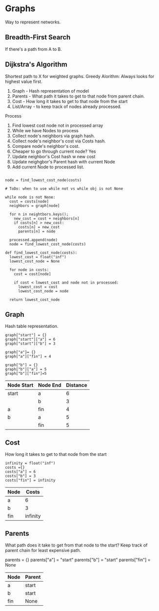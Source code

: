 # Graphs
Way to represent networks.

## Breadth-First Search
If there's a path from A to B. 

## Dijkstra's Algorithm
Shortest path to X for weighted graphs.
Greedy Alorithm: Always looks for highest value first.

1. Graph - Hash representation of model
2. Parents - What path it takes to get to that node from parent chain.
3. Cost - How long it takes to get to that node from the start
4. List/Array - to keep track of nodes already processed.

Process

1. Find lowest cost node not in processed array
2. While we have Nodes to process
3. Collect node's neighbors via graph hash. 
4. Collect node's neighbor's cost via Costs hash. 
5. Compare node's neighbor's cost. 
6. Cheaper to go through current node? Yes
  1. Update neighbor's Cost hash w new cost
  2. Update neighgbor's Parent hash with current Node
7. Add current Node to processed list.


```

node = find_lowest_cost_node(costs)

# ToDo: when to use while not vs while obj is not None

while node is not None:
  cost = costs[node]
  neighbors = graph[node]
  
  for n in neightbors.keys();
    new_cost = cost + neighbors[n]
    if costs[n] > new_cost:
      costs[n] = new_cost
      parents[n] = node
  
  processed.append(node)
  node = find_lowest_cost_node(costs)
    
def find_lowest_cost_node(costs):
  lowest_cost = float("inf")
  lowest_cost_node = None
  
  for node in costs:
    cost = cost[node]
  
    if cost < lowest_cost and node not in processed:
      lowest_cost = cost
      lowest_cost_node = node
  
  return lowest_cost_node
```

## Graph
Hash table representation.

```
graph["start"] = {}
graph["start"]["a"] = 6
graph["start"]["b"] = 3

graph["a"]= {}
graph["a"]["fin"] = 4

graph["b"] = {}
graph["b"]["a"] = 5
graph["b"]["fin"]=5
```

|Node Start|Node End|Distance|
|---|---|---|
|start|a|6|
| |b|3|
|a|fin|4|
|b|a|5|
| |fin|5|

## Cost
How long it takes to get to that node from the start

```
infinity = float("inf")
costs ={}
costs["a"] = 6
costs["b"] = 3
costs["fin"] = infinity
```

|Node|Costs|
|---|---|
|a|6|
|b|3|
|fin|infinity|

## Parents
What path does it take to get from that node to the start?
Keep track of parent chain for least expensive path.


parents = {}
parents["a"] = "start"
parents["b"] = "start"
parents["fin"] = None

|Node|Parent|
|---|---|
|a|start|
|b|start|
|fin|None|
